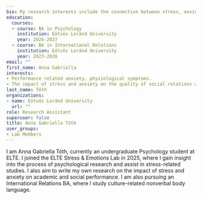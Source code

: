 ```yaml
---
bio: My research interests include the connection between stress, anxiety and the quality of social relations.
education:
  courses:
  - course: BA in Psychology
    institution: Eötvös Loránd University
    year: 2024-2027
  - course: BA in International Relations
    institution: Eötvös Loránd University
    year: 2023-2026    
email: ""
first_name: Anna Gabriella
interests:
- Performance related anxiety, physiological symptoms.
- The impact of stress and anxiety on the quality of social relations and emotion regulation.
last_name: Tóth
organizations:
- name: Eötvös Loránd University
  url: ""
role: Research Assistant
superuser: false
title: Anna Gabriella Tóth
user_groups:
- Lab Members
---
```


I am Anna Gabriella Tóth, currently an undergraduate Psychology student at ELTE. I joined the  ELTE Stress & Emotions Lab in 2025, where I gain insight into the process of psychological research and assist in stress-related studies. I also aim to write my own research on the impact of stress and anxiety on academic and social performance. I am also pursuing an International Relations BA, where I study culture-related nonverbal body language.
